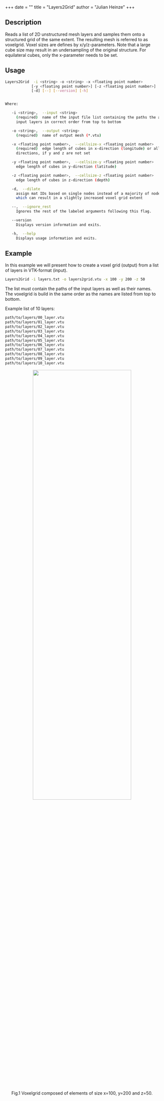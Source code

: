 +++
date = ""
title = "Layers2Grid"
author = "Julian Heinze"
+++

## Description

Reads a list of 2D unstructured mesh layers and samples them onto a structured grid of the same extent.
The resulting mesh is referred to as voxelgrid.
Voxel sizes are defines by x/y/z-parameters.
Note that a large cube size may result in an undersampling of the original structure.
For equilateral cubes, only the x-parameter needs to be set.

## Usage

```bash
Layers2Grid  -i <string> -o <string> -x <floating point number>
            [-y <floating point number>] [-z <floating point number>]
            [-d] [--] [--version] [-h]


Where:

   -i <string>,  --input <string>
     (required)  name of the input file list containing the paths the all
     input layers in correct order from top to bottom

   -o <string>,  --output <string>
     (required)  name of output mesh (*.vtu)

   -x <floating point number>,  --cellsize-x <floating point number>
     (required)  edge length of cubes in x-direction (longitude) or all
     directions, if y and z are not set

   -y <floating point number>,  --cellsize-y <floating point number>
     edge length of cubes in y-direction (latitude)

   -z <floating point number>,  --cellsize-z <floating point number>
     edge length of cubes in z-direction (depth)

   -d,  --dilate
     assign mat IDs based on single nodes instead of a majority of nodes,
     which can result in a slightly increased voxel grid extent

   --,  --ignore_rest
     Ignores the rest of the labeled arguments following this flag.

   --version
     Displays version information and exits.

   -h,  --help
     Displays usage information and exits.
```

## Example

In this example we will present how to create a voxel grid (output) from a list of layers in VTK-format (input).

```bash
Layers2Grid -i layers.txt -o layers2grid.vtu -x 100 -y 200 -z 50
```

The list must contain the paths of the input layers as well as their names.
The voxelgrid is build in the same order as the names are listed from top to bottom.

Example list of 10 layers:

```bash
path/to/layers/00_layer.vtu
path/to/layers/01_layer.vtu
path/to/layers/02_layer.vtu
path/to/layers/03_layer.vtu
path/to/layers/04_layer.vtu
path/to/layers/05_layer.vtu
path/to/layers/06_layer.vtu
path/to/layers/07_layer.vtu
path/to/layers/08_layer.vtu
path/to/layers/09_layer.vtu
path/to/layers/10_layer.vtu
```

<p align='center'>
 <img src = layers2grid.png width = "80%" height = "60%">
</p>
<p align = "center">
Fig.1 Voxelgrid composed of elements of size x=100, y=200 and z=50.
</p>
